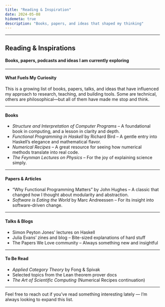 ```yaml
---
title: "Reading & Inspiration"
date: 2024-05-08
hidemeta: true
description: "Books, papers, and ideas that shaped my thinking"
---
```


---
## Reading & Inspirations
#### Books, papers, podcasts and ideas I am currently exploring

---
#### What Fuels My Curiosity

This is a growing list of books, papers, talks, and ideas that have influenced my approach to research, teaching, and building tools. Some are technical, others are philosophical—but all of them have made me stop and think.

---

#### Books

- *Structure and Interpretation of Computer Programs* – A foundational book in computing, and a lesson in clarity and depth.
- *Functional Programming in Haskell* by Richard Bird – A gentle entry into Haskell’s elegance and mathematical flavor.
- *Numerical Recipes* – A great resource for seeing how numerical methods translate into real code.
- *The Feynman Lectures on Physics* – For the joy of explaining science simply.

---

#### Papers & Articles

- “Why Functional Programming Matters” by John Hughes – A classic that changed how I thought about modularity and abstraction.
- *Software is Eating the World* by Marc Andreessen – For its insight into software-driven change.

---

#### Talks & Blogs

- Simon Peyton Jones' lectures on Haskell  
- Julia Evans’ zines and blog – Bite-sized explanations of hard stuff  
- The Papers We Love community – Always something new and insightful

---

#### To Be Read

- *Applied Category Theory* by Fong & Spivak  
- Selected topics from the Lean theorem prover docs  
- *The Art of Scientific Computing* (Numerical Recipes continuation)

---

Feel free to reach out if you’ve read something interesting lately — I’m always looking to expand this list.
